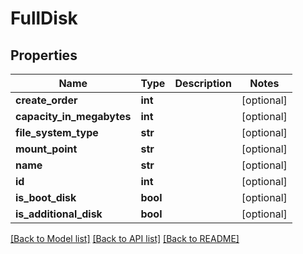 # FullDisk

## Properties
Name | Type | Description | Notes
------------ | ------------- | ------------- | -------------
**create_order** | **int** |  | [optional] 
**capacity_in_megabytes** | **int** |  | [optional] 
**file_system_type** | **str** |  | [optional] 
**mount_point** | **str** |  | [optional] 
**name** | **str** |  | [optional] 
**id** | **int** |  | [optional] 
**is_boot_disk** | **bool** |  | [optional] 
**is_additional_disk** | **bool** |  | [optional] 

[[Back to Model list]](../README.md#documentation-for-models) [[Back to API list]](../README.md#documentation-for-api-endpoints) [[Back to README]](../README.md)


